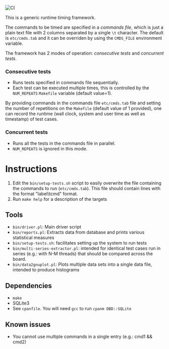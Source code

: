 ![CI](https://github.com/christiam/timing/workflows/CI/badge.svg)

This is a generic runtime timing framework.

The commands to be timed are specified in a *commands file*, which is just a
plain text file with 2 columns separated by a single `\t` character. The
default is `etc/cmds.tab` and it can be overriden by using the `CMDS_FILE`
environment variable.

The framework has 2 modes of operation: *consecutive tests* and *concurrent tests*.

### Consecutive tests

* Runs tests specified in commands file sequentially.
* Each test can be executed multiple times, this is controlled by the
`NUM_REPEATS` `Makefile` variable (default value=1).

By providing commands in the commands file `etc/cmds.tab` file and setting the number of
repetitions on the `Makefile` (default value of 1 provided), one can record the
runtime (wall clock, system and user time as well as timestamp) of test cases.

### Concurrent tests

* Runs all the tests in the commands file in parallel.
* `NUM_REPEATS` is ignored in this mode.

# Instructions
1. Edit the `bin/setup-tests.sh` script to easily overwrite the file containing
the commands to run (`etc/cmds.tab`). This file should contain lines with the
format "label\tcmd" format.
2. Run `make help` for a description of the targets

## Tools
* `bin/driver.pl`: Main driver script
* `bin/reports.pl`: Extracts data from database and prints various statistical measures
* `bin/setup-tests.sh`: facilitates setting up the system to run tests
* `bin/multi-series-extractor.pl`: intended for identical test cases run in series (e.g.: with N-M threads) that should be compared across the board.
* `bin/data2gnuplot.pl`: Plots multiple data sets into a single data file, intended to produce histograms

## Dependencies
* `make`
* SQLite3
* See `cpanfile`. You will need `gcc` to run `cpanm DBD::SQLite`

## Known issues
* You cannot use multiple commands in a single entry (e.g.: cmd1 && cmd2)
